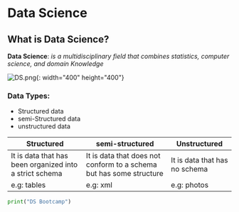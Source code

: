 
# Data Science
## What is Data Science?


**Data Science**: *is a multidisciplinary field that combines statistics, computer science, and domain Knowledge*

![DS.png](){: width="400" height="400"}

 ### Data Types:
- Structured data
- semi-Structured data
- unstructured data



| Structured      | semi-structured | Unstructured                  |
|-----------------|----------------|-------------------------------|
| It is data that has been organized into a strict schema           | It is data that does not conform to a schema but has some structure | It is data that has no schema |
| e.g: tables     | e.g: xml       | e.g: photos                   |


```python
print("DS Bootcamp")


  